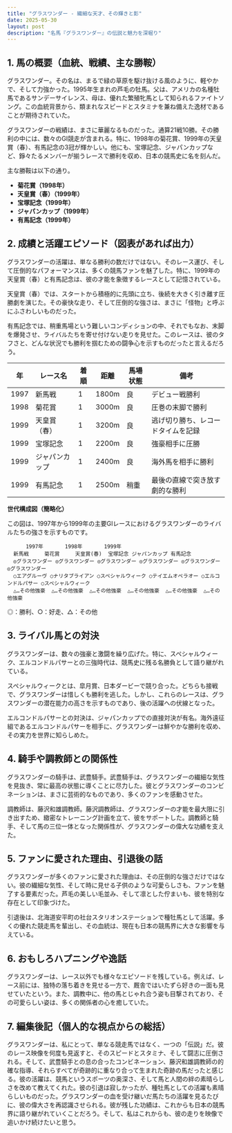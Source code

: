 ```yaml
---
title: "グラスワンダー - 繊細な天才、その輝きと影"
date: 2025-05-30
layout: post
description: "名馬『グラスワンダー』の伝説と魅力を深堀り"
---
```


## 1. 馬の概要（血統、戦績、主な勝鞍）

グラスワンダー。その名は、まるで緑の草原を駆け抜ける風のように、軽やかで、そして力強かった。1995年生まれの芦毛の牡馬。父は、アメリカの名種牡馬であるサンデーサイレンス、母は、優れた繁殖牝馬として知られるファイトソング。この血統背景から、類まれなスピードとスタミナを兼ね備えた逸材であることが期待されていた。

グラスワンダーの戦績は、まさに華麗なるものだった。通算21戦10勝。その勝利の中には、数々のGI競走が含まれる。特に、1998年の菊花賞、1999年の天皇賞（春）、有馬記念の3冠が輝かしい。他にも、宝塚記念、ジャパンカップなど、錚々たるメンバーが揃うレースで勝利を収め、日本の競馬史に名を刻んだ。

主な勝鞍は以下の通り。

* **菊花賞（1998年）**
* **天皇賞（春）（1999年）**
* **宝塚記念（1999年）**
* **ジャパンカップ（1999年）**
* **有馬記念（1999年）**


## 2. 成績と活躍エピソード（図表があれば出力）

グラスワンダーの活躍は、単なる勝利の数だけではない。そのレース運び、そして圧倒的なパフォーマンスは、多くの競馬ファンを魅了した。特に、1999年の天皇賞（春）と有馬記念は、彼の才能を象徴するレースとして記憶されている。

天皇賞（春）では、スタートから積極的に先頭に立ち、後続を大きく引き離す圧勝劇を演じた。その豪快な走り、そして圧倒的な強さは、まさに「怪物」と呼ぶにふさわしいものだった。

有馬記念では、稍重馬場という難しいコンディションの中、それでもなお、末脚を爆発させ、ライバルたちを寄せ付けない走りを見せた。このレースは、彼のタフさと、どんな状況でも勝利を掴むための闘争心を示すものだったと言えるだろう。

| 年 | レース名          | 着順 | 距離 | 馬場状態 | 備考                                      |
|---|-----------------|-----|------|---------|-------------------------------------------|
| 1997 | 新馬戦           | 1   | 1800m| 良       | デビュー戦勝利                             |
| 1998 | 菊花賞           | 1   | 3000m| 良       | 圧巻の末脚で勝利                           |
| 1999 | 天皇賞（春）     | 1   | 3200m| 良       | 逃げ切り勝ち、レコードタイムを記録         |
| 1999 | 宝塚記念         | 1   | 2200m| 良       | 強豪相手に圧勝                             |
| 1999 | ジャパンカップ     | 1   | 2400m| 良       | 海外馬を相手に勝利                           |
| 1999 | 有馬記念         | 1   | 2500m| 稍重     | 最後の直線で突き放す劇的な勝利             |


**世代構成図（簡略化）**

この図は、1997年から1999年の主要GIレースにおけるグラスワンダーのライバルたちの強さを示すものです。

```
      1997年       1998年       1999年
  新馬戦     菊花賞     天皇賞(春)  宝塚記念 ジャパンカップ 有馬記念
  ◎グラスワンダー ◎グラスワンダー ◎グラスワンダー ◎グラスワンダー ◎グラスワンダー ◎グラスワンダー
  ○エアグルーヴ ○ナリタブライアン ○スペシャルウィーク ○テイエムオペラオー ○エルコンドルパサー ○スペシャルウィーク
  △…その他強豪  △…その他強豪  △…その他強豪  △…その他強豪  △…その他強豪  △…その他強豪
```
◎：勝利、○：好走、△：その他


## 3. ライバル馬との対決

グラスワンダーは、数々の強豪と激闘を繰り広げた。特に、スペシャルウィーク、エルコンドルパサーとの三強時代は、競馬史に残る名勝負として語り継がれている。

スペシャルウィークとは、皐月賞、日本ダービーで競り合った。どちらも接戦で、グラスワンダーは惜しくも勝利を逃した。しかし、これらのレースは、グラスワンダーの潜在能力の高さを示すものであり、後の活躍への伏線となった。

エルコンドルパサーとの対決は、ジャパンカップでの直接対決が有名。海外遠征組であるエルコンドルパサーを相手に、グラスワンダーは鮮やかな勝利を収め、その実力を世界に知らしめた。


## 4. 騎手や調教師との関係性

グラスワンダーの騎手は、武豊騎手。武豊騎手は、グラスワンダーの繊細な気性を見抜き、常に最高の状態に導くことに尽力した。彼とグラスワンダーのコンビネーションは、まさに芸術的なものであり、多くのファンを感動させた。

調教師は、藤沢和雄調教師。藤沢調教師は、グラスワンダーの才能を最大限に引き出すため、緻密なトレーニング計画を立て、彼をサポートした。調教師と騎手、そして馬の三位一体となった関係性が、グラスワンダーの偉大な功績を支えた。


## 5. ファンに愛された理由、引退後の話

グラスワンダーが多くのファンに愛された理由は、その圧倒的な強さだけではない。彼の繊細な気性、そして時に見せる子供のような可愛らしさも、ファンを魅了する要素だった。芦毛の美しい毛並み、そして凛とした佇まいも、彼を特別な存在として印象づけた。

引退後は、北海道安平町の社台スタリオンステーションで種牡馬として活躍。多くの優れた競走馬を輩出し、その血統は、現在も日本の競馬界に大きな影響を与えている。


## 6. おもしろハプニングや逸話

グラスワンダーは、レース以外でも様々なエピソードを残している。例えば、レース前には、独特の落ち着きを見せる一方で、厩舎ではいたずら好きの一面も見せていたという。また、調教中に、他の馬とじゃれ合う姿も目撃されており、その可愛らしい姿は、多くの関係者の心を癒していた。


## 7. 編集後記（個人的な視点からの総括）

グラスワンダーは、私にとって、単なる競走馬ではなく、一つの「伝説」だ。彼のレース映像を何度も見返すと、そのスピードとスタミナ、そして闘志に圧倒される。そして、武豊騎手との息の合ったコンビネーション、藤沢和雄調教師の的確な指導、それらすべてが奇跡的に重なり合って生まれた奇跡の馬だったと感じる。彼の活躍は、競馬というスポーツの奥深さ、そして馬と人間の絆の素晴らしさを改めて教えてくれた。彼の引退は寂しかったが、種牡馬としての活躍も素晴らしいものだった。グラスワンダーの血を受け継いだ馬たちの活躍を見るたびに、彼の偉大さを再認識させられる。彼が残した功績は、これからも日本の競馬界に語り継がれていくことだろう。そして、私はこれからも、彼の走りを映像で追いかけ続けたいと思う。
